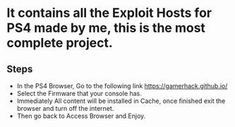 # It contains all the Exploit Hosts for PS4 made by me, this is the most complete project.

## Steps

- In the PS4 Browser, Go to the following link https://gamerhack.github.io/
- Select the Firmware that your console has.
- Immediately All content will be installed in Cache, once finished exit the browser and turn off the internet.
- Then go back to Access Browser and Enjoy.
